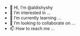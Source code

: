 - 👋 Hi, I’m @aldishyshy
- 👀 I’m interested in ...
- 🌱 I’m currently learning ...
- 💞️ I’m looking to collaborate on ...
- 📫 How to reach me ...

<!---
aldishyshy/aldishyshy is a ✨ special ✨ repository because its `README.md` (this file) appears on your GitHub profile.
You can click the Preview link to take a look at your changes.
--->

